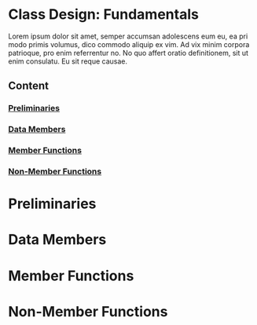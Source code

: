 # Class Design: Fundamentals
Lorem ipsum dolor sit amet, semper accumsan adolescens eum eu, ea pri modo primis volumus, dico commodo aliquip ex vim. Ad vix minim corpora patrioque, pro enim referrentur no. No quo affert oratio definitionem, sit ut enim consulatu. Eu sit reque causae.

## Content

### [Preliminaries](https://github.com/cmbrandt/cxx-fundamentals/blob/master/1_class_design_essentials.md#preliminaries-1)

### [Data Members](https://github.com/cmbrandt/cxx-fundamentals/blob/master/1_class_design_essentials.md#data-members-1)

### [Member Functions](https://github.com/cmbrandt/cxx-fundamentals/blob/master/1_class_design_essentials.md#member-functions-1)

### [Non-Member Functions](https://github.com/cmbrandt/cxx-fundamentals/blob/master/1_class_design_essentials.md#non-member-functions-1)


# Preliminaries



# Data Members



# Member Functions



# Non-Member Functions

